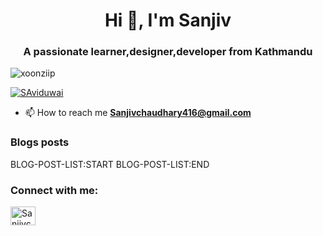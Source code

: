


<h1 align="center">Hi 👋, I'm Sanjiv</h1>
<h3 align="center">A passionate learner,designer,developer from Kathmandu</h3>

<p align="left"> <img src="https://komarev.com/ghpvc/?username=xoonziip&label=Profile%20views&color=0e75b6&style=flat" alt="xoonziip"/> </p>


<p align="left"> <a href="https://twitter.com/SAviduwai" target="blank"><img src="https://img.shields.io/twitter/follow/SAviduwai?color=red&logo=Twitter&style=for-the-badge" alt="SAviduwai" /></a> </p>




    
- 📫 How to reach me **Sanjivchaudhary416@gmail.com**

 ### Blogs posts
 BLOG-POST-LIST:START
 BLOG-POST-LIST:END

<h3 align="left">Connect with me:</h3>
<p align="left">
<a href="https://dev.to/sanjivchy" target="blank"><img align="center" src="https://cdn.jsdelivr.net/npm/simple-icons@3.0.1/icons/dev-dot-to.svg" alt="Sanjivchy" height="30" width="40" /></a>
<!--
<a href="https://twitter.com/singhyubaraj" target="blank"><img align="center" src="https://cdn.jsdelivr.net/npm/simple-icons@3.0.1/icons/twitter.svg" alt="singhyubaraj" height="30" width="40" /></a>
<a href="https://linkedin.com/in/yubaraj singh" target="blank"><img align="center" src="https://cdn.jsdelivr.net/npm/simple-icons@3.0.1/icons/linkedin.svg" alt="yubaraj singh" height="30" width="40" /></a>
<a href="https://fb.com/yuvrajsinghthakuri" target="blank"><img align="center" src="https://cdn.jsdelivr.net/npm/simple-icons@3.0.1/icons/facebook.svg" alt="yuvrajsinghthakuri" height="30" width="40" /></a>
<a href="https://instagram.com/yubarajsingh05" target="blank"><img align="center" src="https://cdn.jsdelivr.net/npm/simple-icons@3.0.1/icons/instagram.svg" alt="yubarajsingh05" height="30" width="40" /></a>
<a href="https://dribbble.com/thakuriyubarajsingh" target="blank"><img align="center" src="https://cdn.jsdelivr.net/npm/simple-icons@3.0.1/icons/dribbble.svg" alt="thakuriyubarajsingh" height="30" width="40" /></a>
<a href="https://www.behance.net/yubaraj singh" target="blank"><img align="center" src="https://cdn.jsdelivr.net/npm/simple-icons@3.0.1/icons/behance.svg" alt="yubaraj singh" height="30" width="40" /></a>
<a href="https://medium.com/yubarajsingh" target="blank"><img align="center" src="https://cdn.jsdelivr.net/npm/simple-i --><!-- cons@3.0.1/icons/medium.svg" alt="yubarajsingh" height="30" width="40" /></a>
</p> -->


<!-- <p><img align="left" src="https://github-readme-stats.vercel.app/api/top-langs?username=yubarajsingh&show_icons=true&locale=en&layout=compact" alt="yubarajsingh" /></p>

<p>&nbsp;<img align="center" src="https://github-readme-stats.vercel.app/api?username=yubarajsingh&show_icons=true&locale=en" alt="yubarajsingh" /></p> -->
<!-- 
<p><img align="center" src="https://github-readme-streak-stats.herokuapp.com/?user=yubarajsingh&" alt="yubarajsingh" /></p>
<p align="left"> <a href="https://github.com/ryo-ma/github-profile-trophy"><img src="https://github-profile-trophy.vercel.app/?username=yubarajsingh" alt="yubarajsingh" /></a> </p>
 -->